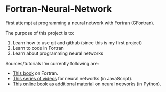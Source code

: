 # Fortran-Neural-Network
First attempt at programming a neural network with Fortran (GFortran).

The purpose of this project is to:
1. Learn how to use git and github (since this is my first project)
2. Learn to code in Fortran
3. Learn about programming neural networks

Sources/tutorials I'm currently following are:
* [This book](https://www.amazon.com/Explained-Numerical-Mathematics-Scientific-Computation/dp/0199601429) on Fortran.
* [This series of videos](https://www.youtube.com/playlist?list=PLRqwX-V7Uu6aCibgK1PTWWu9by6XFdCfh) for neural networks (in JavaScript).
* [This online book](http://neuralnetworksanddeeplearning.com/) as additional material on neural networks (in Python).
